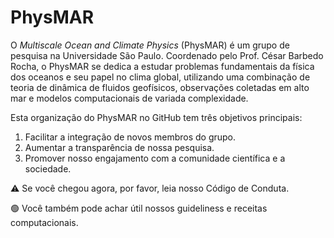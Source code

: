 # PhysMAR
O *Multiscale Ocean and Climate Physics* (PhysMAR) é um grupo de pesquisa na Universidade São Paulo. Coordenado pelo Prof. César Barbedo Rocha, o PhysMAR se dedica a estudar problemas fundamentais da física dos oceanos e seu papel no clima global, utilizando uma combinação de teoria de dinâmica de fluidos geofísicos, observações coletadas em alto mar e modelos computacionais de variada complexidade.

Esta organização do PhysMAR no GitHub tem três objetivos principais:

1. Facilitar a integração de novos membros do grupo. 
2.  Aumentar a transparência de nossa pesquisa.
3.  Promover nosso engajamento com a comunidade científica e a sociedade.


⚠️ Se você chegou agora, por favor, leia nosso Código de Conduta.

🟢 Você também pode achar útil nossos guideliness e receitas computacionais.

